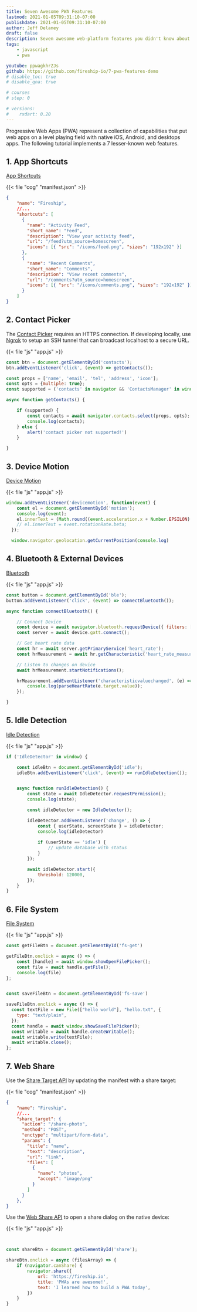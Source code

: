 ```yaml
---
title: Seven Awesome PWA Features
lastmod: 2021-01-05T09:31:10-07:00
publishdate: 2021-01-05T09:31:10-07:00
author: Jeff Delaney
draft: false
description: Seven awesome web-platform features you didn't know about.
tags: 
    - javascript
    - pwa

youtube: ppwagkhrZJs
github: https://github.com/fireship-io/7-pwa-features-demo
# disable_toc: true
# disable_qna: true

# courses
# step: 0

# versions:
#    rxdart: 0.20
---
```


Progressive Web Apps (PWA) represent a collection of capabilities that put web apps on a level playing field with native iOS, Android, and desktops apps. The following tutorial implements a 7 lesser-known web features. 

## 1. App Shortcuts

[App Shortcuts](https://web.dev/app-shortcuts/)

{{< file "cog" "manifest.json" >}}
```json
{
    "name": "Fireship",
    //...
    "shortcuts": [
      {
        "name": "Activity Feed",
        "short_name": "Feed",
        "description": "View your activity feed",
        "url": "/feed?utm_source=homescreen",
        "icons": [{ "src": "/icons/feed.png", "sizes": "192x192" }]
      },
      {
        "name": "Recent Comments",
        "short_name": "Comments",
        "description": "View recent comments",
        "url": "/comments?utm_source=homescreen",
        "icons": [{ "src": "/icons/comments.png", "sizes": "192x192" }]
      }
    ]
}
```

## 2. Contact Picker

The [Contact Picker](https://web.dev/contact-picker/) requires an HTTPS connection. If developing locally, use [Ngrok](https://ngrok.com/) to setup an SSH tunnel that can broadcast localhost to a secure URL. 

{{< file "js" "app.js" >}}
```javascript
const btn = document.getElementById('contacts');
btn.addEventListener('click', (event) => getContacts());

const props = ['name', 'email', 'tel', 'address', 'icon'];
const opts = {multiple: true};
const supported = ('contacts' in navigator && 'ContactsManager' in window);

async function getContacts() {

    if (supported) {
        const contacts = await navigator.contacts.select(props, opts);
        console.log(contacts);
    } else {
        alert('contact picker not supported!')
    }

}
```

## 3. Device Motion

[Device Motion](https://developer.mozilla.org/en-US/docs/Web/API/DeviceMotionEvent)

{{< file "js" "app.js" >}}
```javascript
window.addEventListener('devicemotion', function(event) {
    const el = document.getElementById('motion');
    console.log(event);
    el.innerText = (Math.round((event.acceleration.x + Number.EPSILON) * 100) / 100) + ' m/s2';
    // el.innerText = event.rotationRate.beta;
  });

  window.navigator.geolocation.getCurrentPosition(console.log)
```
## 4. Bluetooth & External Devices

[Bluetooth](https://web.dev/bluetooth/)

{{< file "js" "app.js" >}}
```javascript
const button = document.getElementById('ble');
button.addEventListener('click', (event) => connectBluetooth());

async function connectBluetooth() {

    // Connect Device
    const device = await navigator.bluetooth.requestDevice({ filters: [{ services: ['heart_rate'] }] });
    const server = await device.gatt.connect();

    // Get heart rate data
    const hr = await server.getPrimaryService('heart_rate');
    const hrMeasurement = await hr.getCharacteristic('heart_rate_measurement');

    // Listen to changes on device
    await hrMeasurement.startNotifications(); 

    hrMeasurement.addEventListener('characteristicvaluechanged', (e) => {
        console.log(parseHeartRate(e.target.value));
    });

}
```

## 5. Idle Detection

[Idle Detection](https://web.dev/idle-detection/)

{{< file "js" "app.js" >}}
```javascript
if ('IdleDetector' in window) {

    const idleBtn = document.getElementById('idle');
    idleBtn.addEventListener('click', (event) => runIdleDetection());


    async function runIdleDetection() {
        const state = await IdleDetector.requestPermission();
        console.log(state);

        const idleDetector = new IdleDetector();

        idleDetector.addEventListener('change', () => {
            const { userState, screenState } = idleDetector;
            console.log(idleDetector)
        
            if (userState == 'idle') {
                // update database with status
            }
        });

        await idleDetector.start({
            threshold: 120000,
        });
    }
}
```

## 6. File System

[File System](https://web.dev/file-system-access/)

{{< file "js" "app.js" >}}
```javascript
const getFileBtn = document.getElementById('fs-get')

getFileBtn.onclick = async () => {
    const [handle] = await window.showOpenFilePicker();
    const file = await handle.getFile();
    console.log(file)
};


const saveFileBtn = document.getElementById('fs-save')

saveFileBtn.onclick = async () => {
  const textFile = new File(["hello world"], "hello.txt", {
    type: "text/plain",
  });
  const handle = await window.showSaveFilePicker();
  const writable = await handle.createWritable();
  await writable.write(textFile);
  await writable.close();
};
```

## 7. Web Share

Use the [Share Target API](https://web.dev/web-share-target/) by updating the manifest with a share target:

{{< file "cog" "manifest.json" >}}
```json
{
    "name": "Fireship",
    //...
    "share_target": {
      "action": "/share-photo",
      "method": "POST",
      "enctype": "multipart/form-data",
      "params": {
        "title": "name",
        "text": "description",
        "url": "link",
        "files": [
          {
            "name": "photos",
            "accept": "image/png"
          }
        ]
      }
    },
}
```

Use the [Web Share API](https://web.dev/web-share/) to open a share dialog on the native device: 

{{< file "js" "app.js" >}}
```javascript


const shareBtn = document.getElementById('share');

shareBtn.onclick = async (filesArray) => {
    if (navigator.canShare) {
        navigator.share({
            url: 'https://fireship.io',
            title: 'PWAs are awesome!',
            text: 'I learned how to build a PWA today',
        })
    }
}
```

